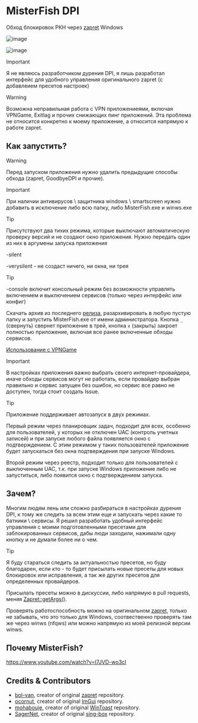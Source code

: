 # MisterFish DPI
Обход блокировок РКН через [zapret](https://github.com/bol-van/zapret/) Windows

![image](https://github.com/user-attachments/assets/3c63054e-a5af-4b7e-b13a-62efb74e4935)

![image](https://github.com/user-attachments/assets/772bdbad-6f0b-4852-b23f-2f26aded3274)

> [!IMPORTANT]
> Я не являюсь разработчиком дурения DPI, я лишь разработал интерфейс для удобного управления оригинального zapret (с добавлеием пресетов настроек)

> [!WARNING]
> Возможна неправильная работа с VPN приложениеями, включая VPNGame, Exitlag и прочих снижающих пинг приложений.
> Эта проблема не относится конкретно к моему приложение, а относится напрямую к работе zapret.

## Как запустить?
> [!WARNING]
> Перед запуском приложения нужно удалить предыдущие способы обхода (zapret, GoodbyeDPI и прочие).

> [!IMPORTANT]
> При наличии антивирусов \ защитника windows \ smartscreen нужно добавить в исключение либо всю папку, либо MisterFish.exe и winws.exe

> [!TIP]
> Присутствуют два тихих режима, которые выключают автоматическую проверку версий и не создают окно приложения. Нужно передать один из них в аргумены запуска приложения
> 
> -silent
> 
> -verysilent - не создаст ничего, ни окна, ни трея

> [!TIP]
> -console включит консольный режим без возможности управлять включением и выключением сервисов (только через интерфейс или конфиг)

Скачать архив из последнего [релиза](https://github.com/Elllkere/misterfishdpi/releases/latest), разархивировать в любую пустую папку и запустить MisterFish.exe от имени администратора.
Кнопка `_` (свернуть) свернет приложение в трей, кнопка `х` (закрыть) закроет полностью приложение, включая все ранее включенные обходы сервисов.

[Использование с VPNGame](https://github.com/Elllkere/misterfishdpi/discussions/3)

> [!IMPORTANT]
> В настройках приложения важно выбрать своего интернет-провайдера, иначе обходы сервисов могут не работать, если провайдер выбран правильно и сервис запущен без ошибок, но сервис все равно не доступен, тогда стоит создать Issue.

> [!TIP]
> Приложение поддерживает автозапуск в двух режимах.
>
> Первый режим через планировщик задач, подходит для всех, особенно для пользователей, у которых не отключен UAC (контроль учетных записей) и при запуске любого файла появляется окно с подтверждением. С этим режимом у таких пользователей приложение будет запускаться без окна подтверждения при запуске Windows.
>
> Второй режим через реестр, подходит только для пользователей с выключенным UAC, т.к. при запуске Windows приложение либо не запуститься, либо появится окно с подтверждением запуска.

## Зачем?
Многим людям лень или сложно разбираться в настройках дурения DPI, к тому же следить за всем этим еще и запускать через какие то батники \ сервисы. Я решил разработать удобный интерфейс управления с моими подготовленными пресетами для заблокированных сервисов, дабы люди заходили, нажимали одну кнопку и не думали более ни о чем.

> [!TIP]
> Я буду стараться следить за актуальностью пресетов, но буду благодарен, если кто - то будет присылать новые пресеты для новых блокировок или исправления, а так же других пресетов для определенных провайдеров.
>
> Присылать пресеты можно в дискуссии, либо напрямую в pull requests, меняя [Zapret::getArgs()](https://github.com/Elllkere/misterfishdpi/blob/main/ZapretGUI/zapret/zapret_imp.hpp#L213).
>
> Проверять работоспособность можно на оригинальном [zapret](https://github.com/bol-van/zapret/), только не забывать, что это только для Windows, соотвественно проверять там же через winws (nfqws) или можно напрямую из моей релизной версии winws.

## Почему MisterFish?
https://www.youtube.com/watch?v=I7JVD-wo3cI

## Credits & Contributors
* [bol-van](https://github.com/bol-van/), creator of original [zapret](https://github.com/bol-van/zapret/) repository.
* [ocornut](https://github.com/ocornut/), creator of original [ImGui](https://github.com/ocornut/imgui) repository.
* [mohabouje](https://github.com/mohabouje/), creator of original [WinToast](https://github.com/mohabouje/WinToast) repository.
* [SagerNet](https://github.com/SagerNet/), creator of original [sing-box](https://github.com/SagerNet/sing-box/) repository.
